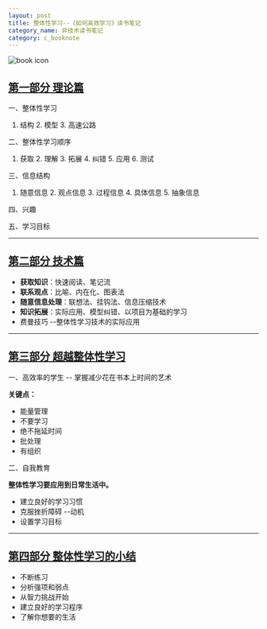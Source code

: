 ```yaml
---
layout: post
title: 整体性学习--《如何高效学习》读书笔记
category_name: 非技术读书笔记
category: c_booknote
---
```


![book icon](http://img5.douban.com/lpic/s27172838.jpg)

## [第一部分 理论篇](/c_booknote/2014/07/31/%E6%95%B4%E4%BD%93%E6%80%A7%E5%AD%A6%E4%B9%A0--%E3%80%8A%E5%A6%82%E4%BD%95%E9%AB%98%E6%95%88%E5%AD%A6%E4%B9%A0%E3%80%8B%E8%AF%BB%E4%B9%A6%E7%AC%94%E8%AE%B01%20--%20%E7%90%86%E8%AE%BA%E7%AF%87/)


一、整体性学习

1. 结构  2. 模型 3. 高速公路


二、整体性学习顺序

1. 获取 2. 理解 3. 拓展 4. 纠错 5. 应用 6. 测试

三、信息结构

1. 随意信息 2. 观点信息 3. 过程信息 4. 具体信息 5. 抽象信息

四、兴趣


五、学习目标

---
## [第二部分 技术篇](/c_booknote/2014/07/31/%E6%95%B4%E4%BD%93%E6%80%A7%E5%AD%A6%E4%B9%A0--%E3%80%8A%E5%A6%82%E4%BD%95%E9%AB%98%E6%95%88%E5%AD%A6%E4%B9%A0%E3%80%8B%E8%AF%BB%E4%B9%A6%E7%AC%94%E8%AE%B02%20--%20%E6%8A%80%E6%9C%AF%E7%AF%87/)

- **获取知识**：快速阅读、笔记流
- **联系观点**：比喻、内在化、图表法
- **随意信息处理**：联想法、挂钩法、信息压缩技术
- **知识拓展**：实际应用、模型纠错、以项目为基础的学习
- 费曼技巧  --整体性学习技术的实际应用


---

## [第三部分 超越整体性学习](/c_booknote/2014/07/31/%E6%95%B4%E4%BD%93%E6%80%A7%E5%AD%A6%E4%B9%A0--%E3%80%8A%E5%A6%82%E4%BD%95%E9%AB%98%E6%95%88%E5%AD%A6%E4%B9%A0%E3%80%8B%E8%AF%BB%E4%B9%A6%E7%AC%94%E8%AE%B03%20--%20%E8%B6%85%E8%B6%8A%E6%95%B4%E4%BD%93%E6%80%A7%E5%AD%A6%E4%B9%A0/)



一、高效率的学生  -- 掌握减少花在书本上时间的艺术

**关键点：**

- 能量管理
- 不要学习
- 绝不拖延时间
- 批处理
- 有组织


二、自我教育

**整体性学习要应用到日常生活中。**

- 建立良好的学习习惯
- 克服挫折障碍 --动机
- 设置学习目标

---

## [第四部分 整体性学习的小结](/c_booknote/2014/07/31/%E6%95%B4%E4%BD%93%E6%80%A7%E5%AD%A6%E4%B9%A0--%E3%80%8A%E5%A6%82%E4%BD%95%E9%AB%98%E6%95%88%E5%AD%A6%E4%B9%A0%E3%80%8B%E8%AF%BB%E4%B9%A6%E7%AC%94%E8%AE%B04%20--%20%E6%80%BB%E7%BB%93/)

- 不断练习
- 分析强项和弱点
- 从智力挑战开始
- 建立良好的学习程序
- 了解你想要的生活







